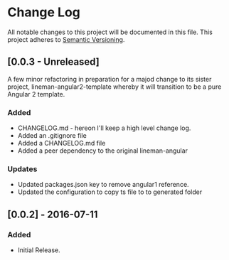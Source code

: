 # Change Log
All notable changes to this project will be documented in this file.
This project adheres to [Semantic Versioning](http://semver.org/).

## [0.0.3 - Unreleased]
A few minor refactoring in preparation for a majod change to its sister project, lineman-angular2-template whereby it will transition to be a pure Angular 2 template.

### Added
* CHANGELOG.md - hereon I'll keep a high level change log.
* Added an .gitignore file
* Added a CHANGELOG.md file
* Added a peer dependency to the original lineman-angular

### Updates
* Updated packages.json key to remove angular1 reference.
* Updated the configuration to copy ts file to to generated folder

## [0.0.2] - 2016-07-11
### Added
* Initial Release.